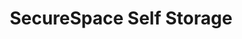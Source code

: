 ---
title: "SecureSpace Self Storage"
url: /berkeley/securespace-self-storage/
shop: storage rental
---